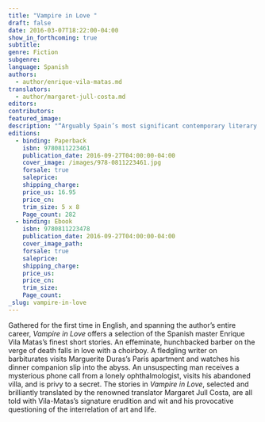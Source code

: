 ```yaml
---
title: "Vampire in Love "
draft: false
date: 2016-03-07T18:22:00-04:00
show_in_forthcoming: true
subtitle:
genre: Fiction
subgenre:
language: Spanish
authors:
  - author/enrique-vila-matas.md
translators:
  - author/margaret-jull-costa.md
editors:
contributors:
featured_image:
description: "“Arguably Spain’s most significant contemporary literary figure” (Joanna Kavenna, _The New Yorker_) "
editions:
  - binding: Paperback
    isbn: 9780811223461
    publication_date: 2016-09-27T04:00:00-04:00
    cover_image: /images/978-0811223461.jpg
    forsale: true
    saleprice:
    shipping_charge:
    price_us: 16.95
    price_cn:
    trim_size: 5 x 8
    Page_count: 282
  - binding: Ebook
    isbn: 9780811223478
    publication_date: 2016-09-27T04:00:00-04:00
    cover_image_path:
    forsale: true
    saleprice:
    shipping_charge:
    price_us:
    price_cn:
    trim_size:
    Page_count:
_slug: vampire-in-love
---
```


Gathered for the first time in English, and spanning the author’s entire career, _Vampire in Love_ offers a selection of the Spanish master Enrique Vila Matas’s finest short stories. An effeminate, hunchbacked barber on the verge of death falls in love with a choirboy. A fledgling writer on barbiturates visits Marguerite Duras’s Paris apartment and watches his dinner companion slip into the abyss. An unsuspecting man receives a mysterious phone call from a lonely ophthalmologist, visits his abandoned villa, and is privy to a secret. The stories in _Vampire in Love_, selected and brilliantly translated by the renowned translator Margaret Jull Costa, are all told with Vila-Matas’s signature erudition and wit and his provocative questioning of the interrelation of art and life.

